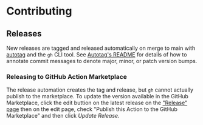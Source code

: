 # Contributing

## Releases
New releases are tagged and released automatically on merge to main with [autotag](https://github.com/pantheon-systems/autotag) and the `gh` CLI tool. See [Autotag's README](https://github.com/pantheon-systems/autotag#scheme-autotag-default) for details of how to annotate commit messages to denote major, minor, or patch version bumps.

### Releasing to GitHub Action Marketplace
The release automation creates the tag and release, but `gh` cannot actually publish to the marketplace. To update the version available in the GitHub Marketplace, click the edit buttion on the latest release on the ["Release" page](https://github.com/pantheon-systems/validate-readme-spacing/releases) then on the edit page, check "Publish this Action to the GitHub Marketplace" and then click _Update Release_.